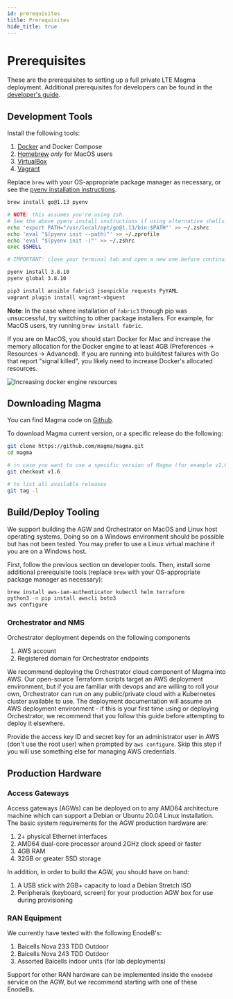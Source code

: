 ```yaml
---
id: prerequisites
title: Prerequisites
hide_title: true
---
```

# Prerequisites

These are the prerequisites to setting up a full private LTE Magma deployment.
Additional prerequisites for developers can be found in the [developer's guide](../contributing/contribute_onboarding.md).

## Development Tools

Install the following tools:

1. [Docker](https://www.docker.com) and Docker Compose
2. [Homebrew](https://brew.sh/) *only* for MacOS users
3. [VirtualBox](https://www.virtualbox.org/)
4. [Vagrant](https://vagrantup.com)

Replace `brew` with your OS-appropriate package manager as necessary, or see
the [pyenv installation instructions](https://github.com/pyenv/pyenv#installation).

```bash
brew install go@1.13 pyenv

# NOTE: this assumes you're using zsh.
# See the above pyenv install instructions if using alternative shells.
echo 'export PATH="/usr/local/opt/go@1.13/bin:$PATH"' >> ~/.zshrc
echo 'eval "$(pyenv init --path)"' >> ~/.zprofile
echo 'eval "$(pyenv init -)"' >> ~/.zshrc
exec $SHELL

# IMPORTANT: close your terminal tab and open a new one before continuing

pyenv install 3.8.10
pyenv global 3.8.10

pip3 install ansible fabric3 jsonpickle requests PyYAML
vagrant plugin install vagrant-vbguest
```

**Note**: In the case where installation of `fabric3` through pip was unsuccessful,
try switching to other package installers. For example, for MacOS users, try
running `brew install fabric`.

If you are on MacOS, you should start Docker for Mac and increase the memory
allocation for the Docker engine to at least 4GB (Preferences -> Resources ->
Advanced). If you are running into build/test failures with Go that report
"signal killed", you likely need to increase Docker's allocated resources.

![Increasing docker engine resources](assets/docker-config.png)

## Downloading Magma

You can find Magma code on [Github](https://github.com/magma/magma).

To download Magma current version, or a specific release do the following:

```bash
git clone https://github.com/magma/magma.git
cd magma

# in case you want to use a specific version of Magma (for example v1.6)
git checkout v1.6

# to list all available releases
git tag -l
```

## Build/Deploy Tooling

We support building the AGW and Orchestrator on MacOS and Linux host operating
systems. Doing so on a Windows environment should be possible but has not been
tested. You may prefer to use a Linux virtual machine if you are on a Windows
host.

First, follow the previous section on developer tools. Then, install some
additional prerequisite tools (replace `brew` with your OS-appropriate package
manager as necessary):

```bash
brew install aws-iam-authenticator kubectl helm terraform
python3 -m pip install awscli boto3
aws configure
```

### Orchestrator and NMS

Orchestrator deployment depends on the following components

1. AWS account
2. Registered domain for Orchestrator endpoints

We recommend deploying the Orchestrator cloud component of Magma into AWS.
Our open-source Terraform scripts target an AWS deployment environment, but if
you are familiar with devops and are willing to roll your own, Orchestrator can
run on any public/private cloud with a Kubernetes cluster available to use.
The deployment documentation will assume an AWS deployment environment - if
this is your first time using or deploying Orchestrator, we recommend that you
follow this guide before attempting to deploy it elsewhere.

Provide the access key ID and secret key for an administrator user in AWS
(don't use the root user) when prompted by `aws configure`. Skip this step if
you will use something else for managing AWS credentials.

## Production Hardware

### Access Gateways

Access gateways (AGWs) can be deployed on to any AMD64 architecture machine
which can support a Debian or Ubuntu 20.04 Linux installation. The basic system
requirements for the AGW production hardware are:

1. 2+ physical Ethernet interfaces
2. AMD64 dual-core processor around 2GHz clock speed or faster
3. 4GB RAM
4. 32GB or greater SSD storage

In addition, in order to build the AGW, you should have on hand:

1. A USB stick with 2GB+ capacity to load a Debian Stretch ISO
2. Peripherals (keyboard, screen) for your production AGW box for use during
provisioning

### RAN Equipment

We currently have tested with the following EnodeB's:

1. Baicells Nova 233 TDD Outdoor
2. Baicells Nova 243 TDD Outdoor
3. Assorted Baicells indoor units (for lab deployments)

Support for other RAN hardware can be implemented inside the `enodebd` service
on the AGW, but we recommend starting with one of these EnodeBs.
